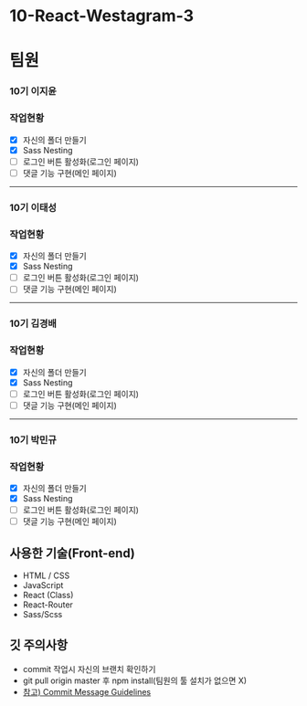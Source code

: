 # 10-React-Westagram-3

# 팀원
### 10기 이지윤
### 작업현황
- [x] 자신의 폴더 만들기
- [x] Sass Nesting
- [ ] 로그인 버튼 활성화(로그인 페이지)
- [ ] 댓글 기능 구현(메인 페이지)

---
### 10기 이태성
### 작업현황
- [x] 자신의 폴더 만들기
- [x] Sass Nesting
- [ ] 로그인 버튼 활성화(로그인 페이지)
- [ ] 댓글 기능 구현(메인 페이지)

---

### 10기 김경배
### 작업현황
- [x] 자신의 폴더 만들기
- [x] Sass Nesting
- [ ] 로그인 버튼 활성화(로그인 페이지)
- [ ] 댓글 기능 구현(메인 페이지)

---

### 10기 박민규
### 작업현황
- [x] 자신의 폴더 만들기
- [x] Sass Nesting
- [ ] 로그인 버튼 활성화(로그인 페이지)
- [ ] 댓글 기능 구현(메인 페이지)

## 사용한 기술(Front-end)
- HTML / CSS
- JavaScript
- React (Class)
- React-Router
- Sass/Scss

## 깃 주의사항
- commit 작업시 자신의 브랜치 확인하기
- git pull origin master 후 npm install(팀원의 툴 설치가 없으면 X)
- [참고) Commit Message Guidelines](https://www.notion.so/wecode/Commit-Message-Guidelines-8ca8fac8178943e78ddcfb48f47ba973)

